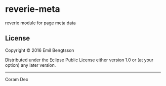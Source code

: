 # reverie-meta

reverie module for page meta data

## License

Copyright © 2016 Emil Bengtsson

Distributed under the Eclipse Public License either version 1.0 or (at
your option) any later version.

---

Coram Deo

